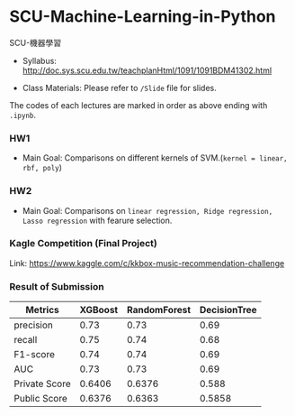 # SCU-Machine-Learning-in-Python
SCU-機器學習

* Syllabus:
http://doc.sys.scu.edu.tw/teachplanHtml/1091/1091BDM41302.html

* Class Materials: 
Please refer to ```/Slide``` file for slides.

The codes of each lectures are marked in order as above ending with ```.ipynb```.

### HW1
* Main Goal: Comparisons on different kernels of SVM.(```kernel = linear, rbf, poly```)

### HW2
* Main Goal: Comparisons on ```linear regression, Ridge regression, Lasso regression``` with fearure selection.

### Kagle Competition (Final Project)
Link: https://www.kaggle.com/c/kkbox-music-recommendation-challenge

### Result of Submission
|Metrics|    XGBoost   |RandomForest|DecisionTree|
|---|-------------| ----- |-----|
|precision|0.73|0.73|0.69
|recall|0.75|0.74|0.68
|F1-score|0.74|0.74|0.69
|AUC|0.73|0.73|0.69
|Private Score|0.6406|0.6376|0.588
|Public Score|0.6376|0.6363|0.5858
